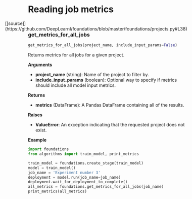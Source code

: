 <h1>Reading job metrics</h1>
<span style="float:right;">[[source]](https://github.com/DeepLearnI/foundations/blob/master/foundations/projects.py#L38)</span>

### get_metrics_for_all_jobs


```python
get_metrics_for_all_jobs(project_name, include_input_params=False)
```



Returns metrics for all jobs for a given project.

__Arguments__

- __project_name__ (string): Name of the project to filter by.
- __include_input_params__ (boolean): Optional way to specify if metrics should include all model input metrics.

__Returns__

- __metrics__ (DataFrame): A Pandas DataFrame containing all of the results.

__Raises__

- __ValueError__: An exception indicating that the requested project does not exist.

__Example__

```python
import foundations
from algorithms import train_model, print_metrics

train_model = foundations.create_stage(train_model)
model = train_model()
job_name = 'Experiment number 3'
deployment = model.run(job_name=job_name)
deployment.wait_for_deployment_to_complete()
all_metrics = foundations.get_metrics_for_all_jobs(job_name)
print_metrics(all_metrics)
```


